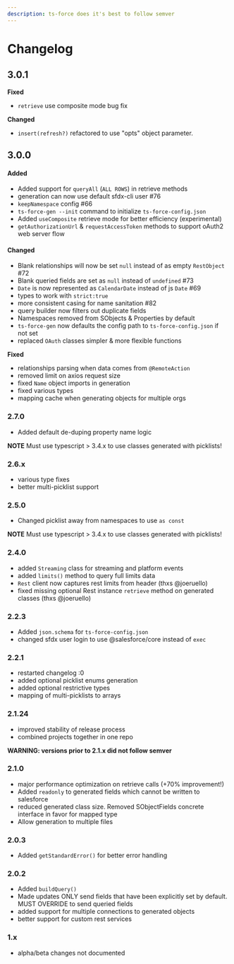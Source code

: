 ```yaml
---
description: ts-force does it's best to follow semver
---
```


# Changelog

## 3.0.1

**Fixed**

* `retrieve` use composite mode bug fix

**Changed**

* `insert(refresh?)` refactored to use "opts" object parameter.

## 3.0.0

#### Added

* Added support for `queryAll` \(`ALL ROWS`\) in retrieve methods
* generation can now use default sfdx-cli user \#76
* `keepNamespace` config \#66
* `ts-force-gen --init` command to initialize `ts-force-config.json`
* Added `useComposite` retrieve mode for better efficiency \(experimental\)
* `getAuthorizationUrl` & `requestAccessToken` methods to support oAuth2 web server flow

#### Changed

* Blank relationships will now be set `null` instead of as empty `RestObject` \#72
* Blank queried fields are set as `null` instead of `undefined` \#73
* `Date` is now represented as `CalendarDate` instead of js `Date` \#69
* types to work with `strict:true`
* more consistent casing for name sanitation \#82
* query builder now filters out duplicate fields
* Namespaces removed from SObjects & Properties by default
* `ts-force-gen` now defaults the config path to `ts-force-config.json` if not set
* replaced `OAuth` classes simpler & more flexible functions

**Fixed**

* relationships parsing when data comes from `@RemoteAction`
* removed limit on axios request size
* fixed `Name` object imports in generation
* fixed various types
* mapping cache when generating objects for multiple orgs

### 2.7.0

* Added default de-duping property name logic

**NOTE** Must use typescript &gt; 3.4.x to use classes generated with picklists!

### 2.6.x

* various type fixes
* better multi-picklist support

### 2.5.0

* Changed picklist away from namespaces to use `as const`

**NOTE** Must use typescript &gt; 3.4.x to use classes generated with picklists!

### 2.4.0

* added `Streaming` class for streaming and platform events
* added `limits()` method to query full limits data
* `Rest` client now captures rest limits from header \(thxs @joeruello\)
* fixed missing optional Rest instance `retrieve` method on generated classes \(thxs @joeruello\)

### 2.2.3

* Added `json.schema` for `ts-force-config.json`
* changed sfdx user login to use @salesforce/core instead of `exec`

### 2.2.1

* restarted changelog :0
* added optional picklist enums generation
* added optional restrictive types
* mapping of multi-picklists to arrays

### 2.1.24

* improved stability of release process
* combined projects together in one repo

**WARNING: versions prior to 2.1.x did not follow semver**

### 2.1.0

* major performance optimization on retrieve calls \(+70% improvement!\)
* Added `readonly` to generated fields which cannot be written to salesforce
* reduced generated class size. Removed SObjectFields concrete interface in favor for mapped type
* Allow generation to multiple files

### 2.0.3

* Added `getStandardError()` for better error handling

### 2.0.2

* Added `buildQuery()`
* Made updates ONLY send fields that have been explicitly set by default. MUST OVERRIDE to send queried fields
* added support for multiple connections to generated objects
* better support for custom rest services

### 1.x

* alpha/beta changes not documented

